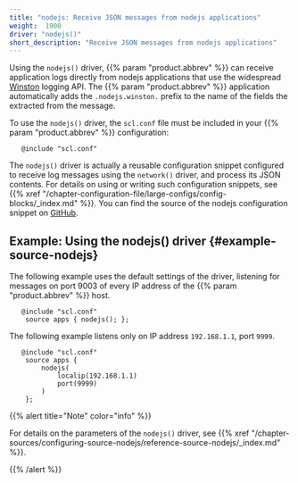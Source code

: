 ```yaml
---
title: "nodejs: Receive JSON messages from nodejs applications"
weight:  1900
driver: "nodejs()"
short_description: "Receive JSON messages from nodejs applications"
---
```

<!-- DISCLAIMER: This file is based on the syslog-ng Open Source Edition documentation https://github.com/balabit/syslog-ng-ose-guides/commit/2f4a52ee61d1ea9ad27cb4f3168b95408fddfdf2 and is used under the terms of The syslog-ng Open Source Edition Documentation License. The file has been modified by Axoflow. -->

Using the `nodejs()` driver, {{% param "product.abbrev" %}} can receive application logs directly from nodejs applications that use the widespread [Winston](https://github.com/winstonjs/winston) logging API. The {{% param "product.abbrev" %}} application automatically adds the `.nodejs.winston.` prefix to the name of the fields the extracted from the message.

To use the `nodejs()` driver, the `scl.conf` file must be included in your {{% param "product.abbrev" %}} configuration:

```shell
   @include "scl.conf"
```

The `nodejs()` driver is actually a reusable configuration snippet configured to receive log messages using the `network()` driver, and process its JSON contents. For details on using or writing such configuration snippets, see {{% xref "/chapter-configuration-file/large-configs/config-blocks/_index.md" %}}. You can find the source of the nodejs configuration snippet on [GitHub](https://github.com/syslog-ng/syslog-ng/blob/master/scl/nodejs/plugin.conf).


## Example: Using the nodejs() driver {#example-source-nodejs}

The following example uses the default settings of the driver, listening for messages on port 9003 of every IP address of the {{% param "product.abbrev" %}} host.

```shell
   @include "scl.conf"
    source apps { nodejs(); };
```

The following example listens only on IP address `192.168.1.1`, port `9999`.

```shell
   @include "scl.conf"
    source apps {
        nodejs(
            localip(192.168.1.1)
            port(9999)
        )
    };
```


{{% alert title="Note" color="info" %}}

For details on the parameters of the `nodejs()` driver, see {{% xref "/chapter-sources/configuring-source-nodejs/reference-source-nodejs/_index.md" %}}.

{{% /alert %}}
